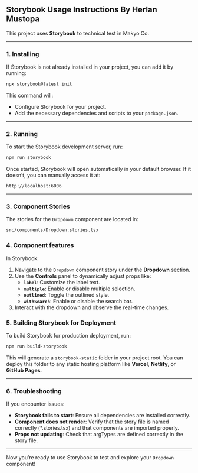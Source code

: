 ## Storybook Usage Instructions By Herlan Mustopa

This project uses **Storybook** to technical test in Makyo Co.

---

### **1. Installing**

If Storybook is not already installed in your project, you can add it by running:

```bash
npx storybook@latest init
```

This command will:

- Configure Storybook for your project.
- Add the necessary dependencies and scripts to your `package.json`.

---

### **2. Running**

To start the Storybook development server, run:

```bash
npm run storybook
```

Once started, Storybook will open automatically in your default browser. If it doesn’t, you can manually access it at:

```
http://localhost:6006
```

---

### **3. Component Stories**

The stories for the `Dropdown` component are located in:

```bash
src/components/Dropdown.stories.tsx
```

### **4. Component features**

In Storybook:

1. Navigate to the `Dropdown` component story under the **Dropdown** section.
2. Use the **Controls** panel to dynamically adjust props like:
   - **`label`**: Customize the label text.
   - **`multiple`**: Enable or disable multiple selection.
   - **`outlined`**: Toggle the outlined style.
   - **`withSearch`**: Enable or disable the search bar.
3. Interact with the dropdown and observe the real-time changes.

### **5. Building Storybook for Deployment**

To build Storybook for production deployment, run:

```bash
npm run build-storybook
```

This will generate a `storybook-static` folder in your project root. You can deploy this folder to any static hosting platform like **Vercel**, **Netlify**, or **GitHub Pages**.

---

### **6. Troubleshooting**

If you encounter issues:

- **Storybook fails to start**: Ensure all dependencies are installed correctly.
- **Component does not render**: Verify that the story file is named correctly (\*.stories.tsx) and that components are imported properly.
- **Props not updating**: Check that argTypes are defined correctly in the story file.

---

Now you’re ready to use Storybook to test and explore your `Dropdown` component!
